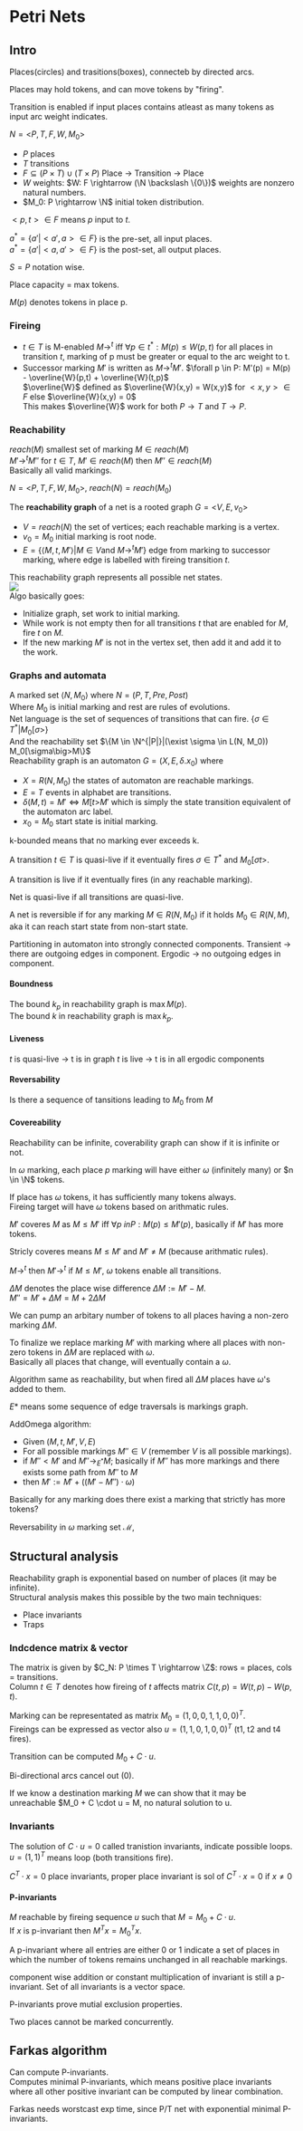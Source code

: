 # Petri Nets
## Intro
Places(circles) and trasitions(boxes), connecteb by directed arcs.

Places may hold tokens, and can move tokens by "firing".

Transition is enabled if input places contains atleast as many tokens as input arc weight indicates.

$N=\big<P, T, F, W, M_0\big>$

* $P$ places
* $T$ transitions
* $F \subseteq (P \times T) \cup (T \times P)$ Place -> Transition -> Place
* $W$ weights: $W: F \rightarrow (\N \backslash \{0\})$ weights are nonzero natural numbers.
* $M_0: P \rightarrow \N$ initial token distribution.

$<p,t>\in F$ means $p$ input to $t$.

$a^* = \{a' | <a', a> \in F \}$ is the pre-set, all input places.\
$a^* = \{a' | <a, a'> \in F \}$ is the post-set, all output places.

$S = P$ notation wise.

Place capacity = max tokens.

$M(p)$ denotes tokens in place p.

### Fireing
* $t \in T$ is M-enabled $M \longrightarrow^t$ iff $\forall p \in t^* : M(p) \leq W(p,t)$ for all places in transition $t$, marking of p must be greater or equal to the arc weight to t.
* Successor marking $M'$ is written as $M \longrightarrow^t M'$. $\forall p \in P: M'(p) = M(p) - \overline{W}(p,t) + \overline{W}(t,p)$\
$\overline{W}$ defined as $\overline{W}(x,y) = W(x,y)$ for $<x,y> \in F$ else $\overline{W}(x,y) = 0$\
This makes $\overline{W}$ work for both $P \rightarrow T$ and $T \rightarrow P$.

### Reachability
$reach(M)$ smallest set of marking $M \in reach(M)$\
$M' \longrightarrow^t M''$ for $t \in T$, $M' \in reach(M)$ then $M'' \in reach(M)$\
Basically all valid markings.

$N=\big<P, T, F, W, M_0\big>$, $reach(N) = reach(M_0)$

The **reachability graph** of a net is a rooted graph $G=\big<V,E,v_0\big>$
* $V=reach(N)$ the set of vertices; each reachable marking is a vertex.
* $v_0 = M_0$ initial marking is root node.
* $E = \left\{ \left< M,t,M' \right> | M \in V \text{and } M \longrightarrow^t M' \right\}$ edge from marking to successor marking, where edge is labelled with fireing transition $t$.

This reachability graph represents all possible net states.\
![](petri-reach.png)\
Algo basically goes:
* Initialize graph, set work to initial marking.
* While work is not empty then for all transitions $t$ that are enabled for $M$, fire $t$ on $M$.
* If the new marking $M'$ is not in the vertex set, then add it and add it to the work.

### Graphs and automata
A marked set $\left<N, M_0\right>$ where $N = (P, T, Pre, Post)$\
Where $M_0$ is initial marking and rest are rules of evolutions.\
Net language is the set of sequences of transitions that can fire. $\{\sigma \in T^* | M_0[\sigma \big>\}$\
And the reachability set $\{M \in \N^{|P|}|(\exist \sigma \in L(N, M_0)) M_0[\sigma\big>M\}$\
Reachability graph is an automaton $G = (X, E, \delta. x_0)$ where
* $X = R(N, M_0)$ the states of automaton are reachable markings.
* $E = T$ events in alphabet are transitions.
* $\delta(M, t) = M' \Longleftrightarrow M[t\big>M'$ which is simply the state transition equivalent of the automaton arc label.
* $x_0 = M_0$ start state is initial marking.

k-bounded means that no marking ever exceeds k.

A transition $t \in T$ is quasi-live if it eventually fires $\sigma \in T^*$ and $M_0[\sigma t \big>$.

A transition is live if it eventually fires (in any reachable marking).

Net is quasi-live if all transitions are quasi-live.

A net is reversible if for any marking $M \in R(N,M_0)$ if it holds $M_0 \in R(N,M)$, aka it can reach start state from non-start state.

Partitioning in automaton into strongly connected components.
Transient -> there are outgoing edges in component.
Ergodic -> no outgoing edges in component.

#### Boundness
The bound $k_p$ in reachability graph is $\max M(p)$.\
The bound $k$ in reachability graph is $\max k_p$.

#### Liveness
$t$ is quasi-live -> t is in graph
$t$ is live -> t is in all ergodic components

#### Reversability
Is there a sequence of tansitions leading to $M_0$ from $M$

#### Covereability
Reachability can be infinite, coverability graph can show if it is infinite or not.

In $\omega$ marking, each place $p$ marking will have either $\omega$ (infinitely many) or $n \in \N$ tokens.

If place has $\omega$ tokens, it has sufficiently many tokens always.\
Fireing target will have $\omega$ tokens based on arithmatic rules.

$M'$ coveres $M$ as $M \leq M'$ iff $\forall p \ in P : M(p) \leq M'(p)$, basically if $M'$ has more tokens.

Stricly coveres means $M \leq M'$ and $M' \neq M$ (because arithmatic rules).

$M \rightarrow^t$ then $M' \rightarrow^t$ if $M \leq M'$, $\omega$ tokens enable all transitions.

$\Delta M$ denotes the place wise difference $\Delta M := M' - M$.\
$M'' = M' + \Delta M = M + 2 \Delta M$

We can pump an arbitary number of tokens to all places having a non-zero marking $\Delta M$.

To finalize we replace marking $M'$ with marking where all places with non-zero tokens in $\Delta M$ are replaced with $\omega$.\
Basically all places that change, will eventually contain a $\omega$.

Algorithm same as reachability, but when fired all $\Delta M$ places have $\omega$'s added to them.

$E*$ means some sequence of edge traversals is markings graph.

AddOmega algorithm:
* Given $(M, t, M', V, E)$
* For all possible markings $M'' \in V$ (remember $V$ is all possible markings).
* if $M'' < M'$ and $M'' \rightarrow_{E^*} M$; basically if $M''$ has more markings and there exists some path from $M''$ to $M$
* then $M' := M' + ((M' - M'') \cdot \omega)$

Basically for any marking does there exist a marking that strictly has more tokens?

Reversability in $\omega$ marking set $\mathcal{M}$, 

## Structural analysis
Reachability graph is exponential based on number of places (it may be infinite).\
Structural analysis makes this possible by the two main techniques:
* Place invariants
* Traps

### Indcdence matrix & vector
The matrix is given by $C_N: P \times T \rightarrow \Z$: rows = places, cols = transitions.\
Column $t \in T$ denotes how fireing of $t$ affects matrix $C(t,p) = W(t,p) - W(p,t)$.

Marking can be representated as matrix $M_0 = (1,0,0,1,1,0,0)^T$.\
Fireings can be expressed as vector also $u=(1,1,0,1,0,0)^T$ (t1, t2 and t4 fires).

Transition can be computed $M_0 + C \cdot u$.

Bi-directional arcs cancel out (0).

If we know a destination marking $M$ we can show that it may be unreachable $M_0 + C \cdot u = M, no natural solution to u.

### Invariants
The solution of $C \cdot u = 0$ called tranistion invariants, indicate possible loops.\
$u = (1,1)^T$ means loop (both transitions fire).

$C^T \cdot x = 0$ place invariants, proper place invariant is sol of $C^T \cdot x = 0$ if $x \neq 0$
#### P-invariants
$M$ reachable by fireing sequence $u$ such that $M=M_0 + C \cdot u$.\
If $x$ is p-invariant then $M^T x = M^T_0 x$.

A p-invariant where all entries are either 0 or 1 indicate a set of places in which the number of tokens remains unchanged in all reachable markings.

component wise addition or constant multiplication of invariant is still a p-invariant. Set of all invariants is a vector space.

P-invariants prove mutial exclusion properties.

Two places cannot be marked concurrently.

## Farkas algorithm
Can compute P-invariants.\
Computes minimal P-invariants, which means positive place invariants where all other positive invariant can be computed by linear combination.

Farkas needs worstcast exp time, since P/T net with exponential minimal P-invariants.


